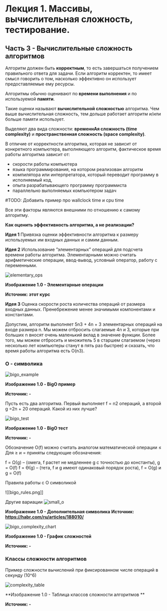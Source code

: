 # Лекция 1.  Массивы, вычислительная сложность, тестирование.

## Часть 3 -  Вычислительные сложность алгоритмов

Алгоритм должен быть **корректным**, то есть завершаться получением правильного ответа для задачи. Если алгоритм корректен, то имеет смысл говорить о том, насколько эффективно он использует предоставляемые ему ресурсы. 

Алгоритмы обычно оценивают по **времени выполнения** и по используемой **памяти**. 

Такие оценки называют **вычислительной сложностью** алгоритма. Чем выше вычислительная сложность, тем дольше работает алгоритм и/или больше памяти использует. 

Выделяют два вида сложности: **временнАя сложность (time complexity)** и **пространственная сложность (space complexity)**.

В отличие от корректности алгоритма, которая не зависит от конкретного компьютера, выполняющего алгоритм, фактическое время работы алгоритма зависит от:

- скорости работы компьютера
- языка программирования, на котором реализован алгоритм
- компилятора или интерпретатора, который переводит программу в исполняемый код,
- опыта разрабатывающего программу программиста
- параллельно выполняемых компьютером задач

#TODO: Добавить пример про wallclock time и cpu time

Все эти факторы являются внешними по отношению к самому алгоритму.


**Как оценить эффективность алгоритма, а не реализации?**

**Идея 1** 
Привязка оценки эффективности алгоритма к размеру используемых им входных данных и самим данным.

**Идея 2** 
Использование  ”элементарных” операций для подсчета времени работы алгоритма.  Элементарными можно считать арифметические операции, ввод-вывод, условный оператор, работу с переменными.

![elementary_ops](elementary_ops.png)

**Изображение 1.0 - Элементарные операции**

**Источник: этот курс**

**Идея 3** 
Оценка скорости роста количества операций от размера входных данных. Пренебрежение менее значимыми компонентами и константами.

Допустим, алгоритм выполняет 5n3 + 4n + 3 элементарных операций на входе размера n. Мы можем отбросить слагаемые 4n и 3, которые при больших n вносят очень маленький вклад в значение функции. Более того, мы можем отбросить и множитель 5 в старшем слагаемом (через несколько лет компьютеры станут в пять раз быстрее) и сказать, что время работы алгоритма есть O(n3).

### O - символика

![bigo_example](bigo_example.png)

**Изображение 1.0 - BigO пример**

**Источник: -**


Пусть есть два алгоритма. Первый выполняет f = n2 операций, а второй g =2n + 20 операций. Какой из них лучше?

![bigo_test](bigo_test.png)

**Изображение 1.0 - BigO тест**

**Источник: -**

Обозначение O(f) можно считать аналогом математической операции ≤
Для ≥ и = приняты следующие обозначения:

f = Ω(g) – (омега, f растет не медленнее g с точностью до константы), g = O(f)
f = ϴ(g) – (тета, f и g имеют одинаковый порядок роста), f = O(g) и g = O(f)

Правила работы с O символикой

![[bigo_rules.png]]

Другие вариации
![small_o](small_o.png)

**Изображение 1.0 - Дополнительная символика**
**Источник: https://habr.com/ru/articles/188010/**

![bigo_complexity_chart](bigo_complexity_chart.png)

**Изображение 1.0 - График сложностей**

**Источник: -**


### Классы сложности алгоритмов

Пример сложности вычислений при фиксированном числе операций в секунду (10^6)

![complexity_table](complexity_table.png)

**Изображение 1.0 - Таблица классов сложности алгоритмов **

**Источник: -**




